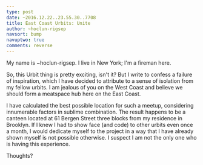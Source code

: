 ```yaml
---
type: post
date: ~2016.12.22..23.55.30..7708
title: East Coast Urbits: Unite
author: ~hoclun-rigsep
navsort: bump
navuptwo: true
comments: reverse
---
```


My name is ~hoclun-rigsep. I live in New York; I'm a fireman here.

So, this Urbit thing is pretty exciting, isn't it? But I write to confess a
failure of inspiration, which I have decided to attribute to a sense of
isolation from my fellow urbits. I am jealous of you on the West Coast and
believe we should form a meatspace hub here on the East Coast. 

I have calculated the best possible location for such a meetup, considering
innumerable factors in sublime combination. The result happens to be a
canteen located at 61 Bergen Street three blocks from my residence in Brooklyn.
If I knew I had to show face (and code) to other urbits even once a
month, I would dedicate myself to the project in a way that I have already
shown myself is not possible otherwise. I suspect I am not the only one who is
having this experience.

Thoughts?
